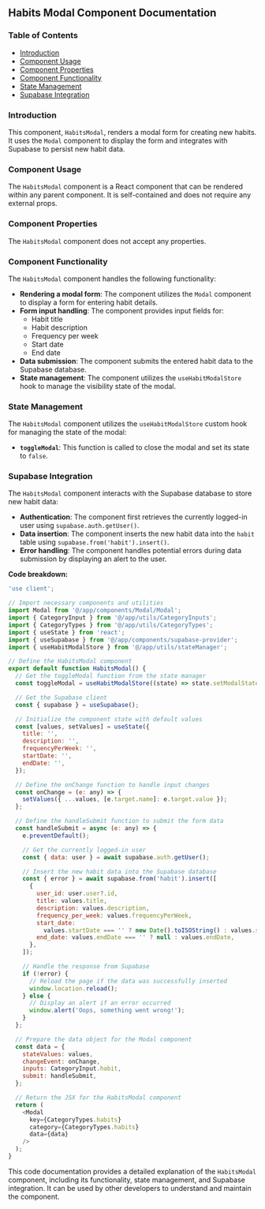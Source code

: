 ## Habits Modal Component Documentation

### Table of Contents 
- [Introduction](#introduction)
- [Component Usage](#component-usage)
- [Component Properties](#component-properties)
- [Component Functionality](#component-functionality)
- [State Management](#state-management)
- [Supabase Integration](#supabase-integration)

### Introduction 
This component, `HabitsModal`, renders a modal form for creating new habits. It uses the `Modal` component to display the form and integrates with Supabase to persist new habit data. 

### Component Usage
The `HabitsModal` component is a React component that can be rendered within any parent component. It is self-contained and does not require any external props.

### Component Properties
The `HabitsModal` component does not accept any properties.

### Component Functionality
The `HabitsModal` component handles the following functionality:
- **Rendering a modal form**: The component utilizes the `Modal` component to display a form for entering habit details.
- **Form input handling**: The component provides input fields for:
    - Habit title
    - Habit description
    - Frequency per week
    - Start date
    - End date
- **Data submission**: The component submits the entered habit data to the Supabase database.
- **State management**: The component utilizes the `useHabitModalStore` hook to manage the visibility state of the modal.

### State Management
The `HabitsModal` component utilizes the `useHabitModalStore` custom hook for managing the state of the modal:
- **`toggleModal`**: This function is called to close the modal and set its state to `false`.

### Supabase Integration
The `HabitsModal` component interacts with the Supabase database to store new habit data:
- **Authentication**: The component first retrieves the currently logged-in user using `supabase.auth.getUser()`.
- **Data insertion**: The component inserts the new habit data into the `habit` table using `supabase.from('habit').insert()`.
- **Error handling**: The component handles potential errors during data submission by displaying an alert to the user.

**Code breakdown:**

```javascript
'use client';

// Import necessary components and utilities
import Modal from '@/app/components/Modal/Modal';
import { CategoryInput } from '@/app/utils/CategoryInputs';
import { CategoryTypes } from '@/app/utils/CategoryTypes';
import { useState } from 'react';
import { useSupabase } from '@/app/components/supabase-provider';
import { useHabitModalStore } from '@/app/utils/stateManager';

// Define the HabitsModal component
export default function HabitsModal() {
  // Get the toggleModal function from the state manager
  const toggleModal = useHabitModalStore((state) => state.setModalStateFalse);

  // Get the Supabase client
  const { supabase } = useSupabase();

  // Initialize the component state with default values
  const [values, setValues] = useState({
    title: '',
    description: '',
    frequencyPerWeek: '',
    startDate: '',
    endDate: '',
  });

  // Define the onChange function to handle input changes
  const onChange = (e: any) => {
    setValues({ ...values, [e.target.name]: e.target.value });
  };

  // Define the handleSubmit function to submit the form data
  const handleSubmit = async (e: any) => {
    e.preventDefault();

    // Get the currently logged-in user
    const { data: user } = await supabase.auth.getUser();

    // Insert the new habit data into the Supabase database
    const { error } = await supabase.from('habit').insert([
      {
        user_id: user.user?.id,
        title: values.title,
        description: values.description,
        frequency_per_week: values.frequencyPerWeek,
        start_date:
          values.startDate === '' ? new Date().toISOString() : values.startDate,
        end_date: values.endDate === '' ? null : values.endDate,
      },
    ]);

    // Handle the response from Supabase
    if (!error) {
      // Reload the page if the data was successfully inserted
      window.location.reload();
    } else {
      // Display an alert if an error occurred
      window.alert('Oops, something went wrong!');
    }
  };

  // Prepare the data object for the Modal component
  const data = {
    stateValues: values,
    changeEvent: onChange,
    inputs: CategoryInput.habit,
    submit: handleSubmit,
  };

  // Return the JSX for the HabitsModal component
  return (
    <Modal
      key={CategoryTypes.habits}
      category={CategoryTypes.habits}
      data={data}
    />
  );
}
```

This code documentation provides a detailed explanation of the `HabitsModal` component, including its functionality, state management, and Supabase integration. It can be used by other developers to understand and maintain the component. 
